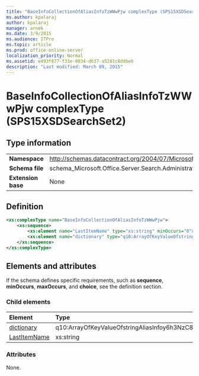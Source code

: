 ```yaml
---
title: "BaseInfoCollectionOfAliasInfoTzWWwPjw complexType (SPS15XSDSearchSet2)"
ms.author: kpalaraj
author: kpalaraj
manager: arnek
ms.date: 3/9/2015
ms.audience: ITPro
ms.topic: article
ms.prod: office-online-server
localization_priority: Normal
ms.assetid: e493f877-f33e-0034-d637-a5281c8ddbe6
description: "Last modified: March 09, 2015"
---
```


# BaseInfoCollectionOfAliasInfoTzWWwPjw complexType (SPS15XSDSearchSet2)

 
  
## Type information

|||
|:-----|:-----|
|**Namespace** <br/> |http://schemas.datacontract.org/2004/07/Microsoft.Office.Server.Search.Administration  <br/> |
|**Schema file** <br/> |schema_Microsoft.Office.Server.Search.Administration.xsd  <br/> |
|**Extension base** <br/> |None  <br/> |
   
## Definition

```XML
<xs:complexType name="BaseInfoCollectionOfAliasInfoTzWWwPjw">
    <xs:sequence>
        <xs:element name="LastItemName" type="xs:string" minOccurs="0"></xs:element>
        <xs:element name="dictionary" type="q10:ArrayOfKeyValueOfstringAliasInfoy6h3NzC8" minOccurs="0"></xs:element>
    </xs:sequence>
</xs:complexType>

```

## Elements and attributes

If the schema defines specific requirements, such as **sequence**, **minOccurs**, **maxOccurs**, and **choice**, see the definition section. 
  
### Child elements

|**Element**|**Type**|**Description**|
|:-----|:-----|:-----|
|[dictionary](dictionary-element-baseinfocollectionofaliasinfotzwwwpjw-complextypesps15xsdsear.md) <br/> |q10:ArrayOfKeyValueOfstringAliasInfoy6h3NzC8  <br/> ||
|[LastItemName](lastitemname-element-baseinfocollectionofaliasinfotzwwwpjw-complextypesps15xsdse.md) <br/> |xs:string  <br/> ||
   
### Attributes

None.
  

